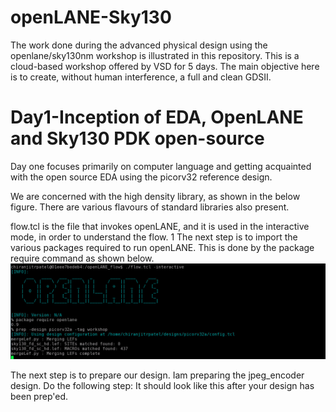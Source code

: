 # openLANE-Sky130
The work done during the advanced physical design using the openlane/sky130nm workshop is illustrated in this repository. This is a cloud-based workshop offered by VSD for 5 days. The main objective here is to create, without human interference, a full and clean GDSII.

# Day1-Inception of EDA, OpenLANE and Sky130 PDK open-source
Day one focuses primarily on computer language and getting acquainted with the open source EDA using the picorv32 reference design.

We are concerned with the high density library, as shown in the below figure. There are various flavours of standard libraries also present.


flow.tcl is the file that invokes openLANE, and it is used in the interactive mode, in order to understand the flow.
1[](images/2/flow.png)
The next step is to import the various packages required to run openLANE. This is done by the package require command as shown below.
![](images/2/prep.png)

The next step is to prepare our design. Iam preparing the jpeg_encoder design. Do the following step:
It should look like this after your design has been prep'ed.
